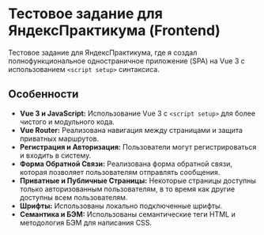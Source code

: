 # Тестовое задание для ЯндексПрактикума (Frontend)

Тестовое задание для ЯндексПрактикума, где я создал полнофункциональное одностраничное приложение (SPA) на Vue 3 с использованием `<script setup>` синтаксиса.

## Особенности

- **Vue 3 и JavaScript:** Использование Vue 3 с `<script setup>` для более чистого и модульного кода.
- **Vue Router:** Реализована навигация между страницами и защита приватных маршрутов.
- **Регистрация и Авторизация:** Пользователи могут регистрироваться и входить в систему.
- **Форма Обратной Связи:** Реализована форма обратной связи, которая позволяет пользователям отправлять сообщения.
- **Приватные и Публичные Страницы:** Некоторые страницы доступны только авторизованным пользователям, в то время как другие доступны всем пользователям.
- **Шрифты:** Использованы локально подключенные шрифты.
- **Семантика и БЭМ:** Использованы семантические теги HTML и методология БЭМ для написания CSS.



